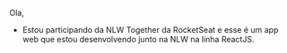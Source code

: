 Ola, 

- Estou participando da NLW Together da RocketSeat e esse é um app web que estou desenvolvendo junto na NLW na linha ReactJS.
